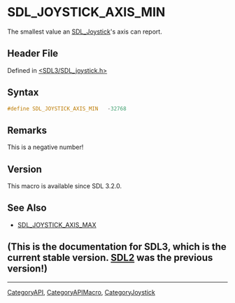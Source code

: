 # SDL_JOYSTICK_AXIS_MIN

The smallest value an [SDL_Joystick](SDL_Joystick)'s axis can report.

## Header File

Defined in [<SDL3/SDL_joystick.h>](https://github.com/libsdl-org/SDL/blob/main/include/SDL3/SDL_joystick.h)

## Syntax

```c
#define SDL_JOYSTICK_AXIS_MIN   -32768
```

## Remarks

This is a negative number!

## Version

This macro is available since SDL 3.2.0.

## See Also

- [SDL_JOYSTICK_AXIS_MAX](SDL_JOYSTICK_AXIS_MAX)


## (This is the documentation for SDL3, which is the current stable version. [SDL2](https://wiki.libsdl.org/SDL2/) was the previous version!)



----
[CategoryAPI](CategoryAPI), [CategoryAPIMacro](CategoryAPIMacro), [CategoryJoystick](CategoryJoystick)

